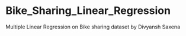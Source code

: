 # Bike_Sharing_Linear_Regression
Multiple Linear Regression on Bike sharing dataset by Divyansh Saxena
